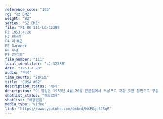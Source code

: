 ```yaml
---
reference_code: "153"
rg: "R2 DMZ"
weight: "82"
series: "S2 DMZ"
file: "F1 RG 111-LC-32388
F2 1953.4.20
F3 판문점 
F4 미 8군
F5 Garoner
F6 무성 
F7 2분1초"
file_number: "111"
local_identifier: "LC-32388"
date: "1953.4.20"
audio: "무성"
time_courts: "2분1초"
title: "EUSA #62"
description_status: "해제"
description: "이 영상은 1953년 4월 20일 판문점에서 부상포로 교환 작전 장면으로 구성되어 있다."
shotlist_status: "해당없음"
shotlist: "해당없음"
media_type: "video"
link: "https://www.youtube.com/embed/MXPOgefJSqE"
---
```

